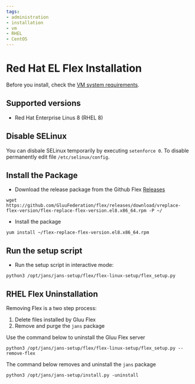 ```yaml
---
tags:
- administration
- installation
- vm
- RHEL
- CentOS
---
```


# Red Hat EL Flex Installation

Before you install, check the [VM system requirements](vm-requirements.md).

## Supported versions
- Red Hat Enterprise Linus 8 (RHEL 8)

## Disable SELinux
You can disbale SELinux temporarily by executing `setenforce 0`. To disable permanently edit file `/etc/selinux/config`.

## Install the Package


- Download the release package from the Github Flex
  [Releases](https://github.com/gluufederation/flex/releases)

```
wget https://github.com/GluuFederation/flex/releases/download/vreplace-flex-version/flex-replace-flex-version.el8.x86_64.rpm -P ~/
```
  
- Install the package

```
yum install ~/flex-replace-flex-version.el8.x86_64.rpm
```

## Run the setup script

- Run the setup script in interactive mode:

```
python3 /opt/jans/jans-setup/flex/flex-linux-setup/flex_setup.py
```

## RHEL Flex Uninstallation

Removing Flex is a two step process:

1. Delete files installed by Gluu Flex
1. Remove and purge the `jans` package

Use the command below to uninstall the Gluu Flex server

```
python3 /opt/jans/jans-setup/flex/flex-linux-setup/flex_setup.py --remove-flex
```

<!-- I need to add the output when command is run. -->


The command below removes and uninstall the `jans` package

```
python3 /opt/jans/jans-setup/install.py -uninstall

```

<!-- I need to add the output when command is run. -->
